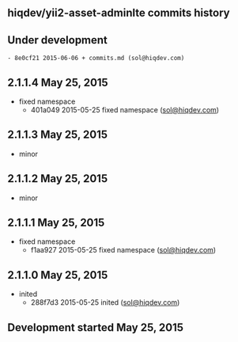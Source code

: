 hiqdev/yii2-asset-adminlte commits history
------------------------------------------

## Under development

    - 8e0cf21 2015-06-06 + commits.md (sol@hiqdev.com)

## 2.1.1.4 May 25, 2015

- fixed namespace
    - 401a049 2015-05-25 fixed namespace (sol@hiqdev.com)

## 2.1.1.3 May 25, 2015

- minor

## 2.1.1.2 May 25, 2015

- minor

## 2.1.1.1 May 25, 2015

- fixed namespace
    - f1aa927 2015-05-25 fixed namespace (sol@hiqdev.com)

## 2.1.1.0 May 25, 2015

- inited
    - 288f7d3 2015-05-25 inited (sol@hiqdev.com)

## Development started May 25, 2015

